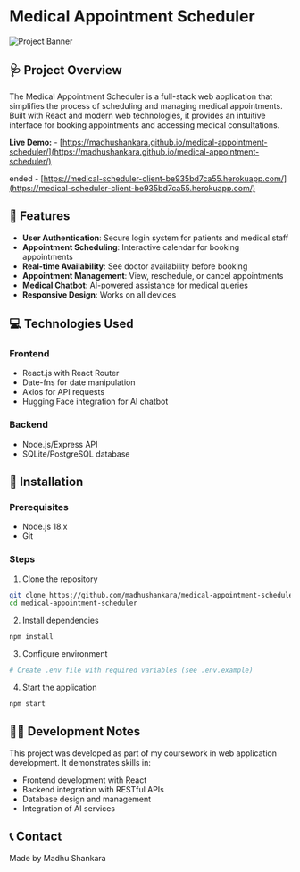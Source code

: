 # Medical Appointment Scheduler

![Project Banner](https://images.unsplash.com/photo-1579684385127-1ef15d508118?ixlib=rb-4.0.3&auto=format&fit=crop&w=800&q=80)

## 🩺 Project Overview

The Medical Appointment Scheduler is a full-stack web application that simplifies the process of scheduling and managing medical appointments. Built with React and modern web technologies, it provides an intuitive interface for booking appointments and accessing medical consultations.

**Live Demo:** - [https://madhushankara.github.io/medical-appointment-scheduler/](https://madhushankara.github.io/medical-appointment-scheduler/)

ended - [https://medical-scheduler-client-be935bd7ca55.herokuapp.com/](https://medical-scheduler-client-be935bd7ca55.herokuapp.com/)

## 🌟 Features

- **User Authentication**: Secure login system for patients and medical staff
- **Appointment Scheduling**: Interactive calendar for booking appointments
- **Real-time Availability**: See doctor availability before booking
- **Appointment Management**: View, reschedule, or cancel appointments
- **Medical Chatbot**: AI-powered assistance for medical queries
- **Responsive Design**: Works on all devices

## 💻 Technologies Used

### Frontend
- React.js with React Router
- Date-fns for date manipulation
- Axios for API requests
- Hugging Face integration for AI chatbot

### Backend
- Node.js/Express API
- SQLite/PostgreSQL database

## 🚀 Installation

### Prerequisites
- Node.js 18.x
- Git

### Steps

1. Clone the repository
```bash
git clone https://github.com/madhushankara/medical-appointment-scheduler.git
cd medical-appointment-scheduler
```

2. Install dependencies
```bash
npm install
```

3. Configure environment
```bash
# Create .env file with required variables (see .env.example)
```

4. Start the application
```bash
npm start
```

## 👨‍💻 Development Notes

This project was developed as part of my coursework in web application development. It demonstrates skills in:

- Frontend development with React
- Backend integration with RESTful APIs
- Database design and management
- Integration of AI services

## 📞 Contact

Made by Madhu Shankara


